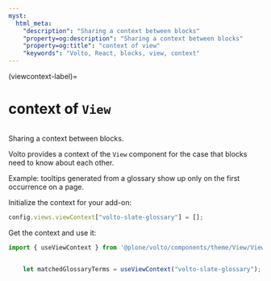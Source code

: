 ```yaml
---
myst:
  html_meta:
    "description": "Sharing a context between blocks"
    "property=og:description": "Sharing a context between blocks"
    "property=og:title": "context of view"
    "keywords": "Volto, React, blocks, view, context"
---
```


(viewcontext-label)=

# context of `View`

```{versionadded} Volto 18.0.0-alpha.48
```

Sharing a context between blocks.

Volto provides a context of the `View` component for the case that blocks need to know about each other.

Example: tooltips generated from a glossary show up only on the first occurrence on a page.

Initialize the context for your add-on:

```js
config.views.viewContext["volto-slate-glossary"] = [];
```

Get the context and use it:

```js
import { useViewContext } from '@plone/volto/components/theme/View/View';


    let matchedGlossaryTerms = useViewContext("volto-slate-glossary");
```


